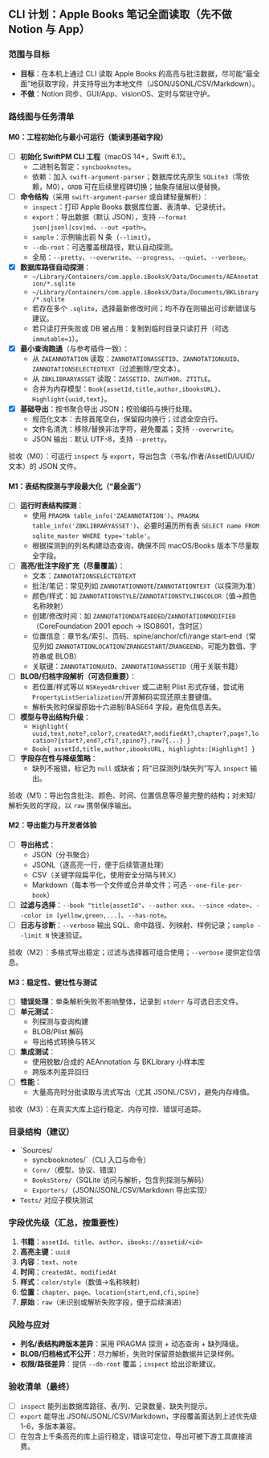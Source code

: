 ## CLI 计划：Apple Books 笔记全面读取（先不做 Notion 与 App）

### 范围与目标
- **目标**：在本机上通过 CLI 读取 Apple Books 的高亮与批注数据，尽可能“最全面”地获取字段，并支持导出为本地文件（JSON/JSONL/CSV/Markdown）。
- **不做**：Notion 同步、GUI/App、visionOS、定时与常驻守护。

### 路线图与任务清单

#### M0：工程初始化与最小可运行（能读到基础字段）
- [ ] **初始化 SwiftPM CLI 工程**（macOS 14+，Swift 6.1）。
  - 二进制名暂定：`syncbooknotes`。
  - 依赖：加入 `swift-argument-parser`；数据库优先原生 `SQLite3`（零依赖，M0），`GRDB` 可在后续里程碑切换；抽象存储层以便替换。
- [ ] **命令结构**（采用 `swift-argument-parser` 或自建轻量解析）：
  - `inspect`：打印 Apple Books 数据库位置、表清单、记录统计。
  - `export`：导出数据（默认 JSON），支持 `--format json|jsonl|csv|md`、`--out <path>`。
  - `sample`：示例输出前 N 条（`--limit`）。
  - `--db-root`：可选覆盖根路径，默认自动探测。
  - 全局：`--pretty`、`--overwrite`、`--progress`、`--quiet`、`--verbose`。
- [x] **数据库路径自动探测**：
  - `~/Library/Containers/com.apple.iBooksX/Data/Documents/AEAnnotation/*.sqlite`
  - `~/Library/Containers/com.apple.iBooksX/Data/Documents/BKLibrary/*.sqlite`
  - 若存在多个 `.sqlite`，选择最新修改时间；均不存在则输出可诊断错误与建议。
  - 若只读打开失败或 DB 被占用：复制到临时目录只读打开（可选 `immutable=1`）。
- [x] **最小查询跑通**（与参考插件一致）：
  - 从 `ZAEANNOTATION` 读取：`ZANNOTATIONASSETID`、`ZANNOTATIONUUID`、`ZANNOTATIONSELECTEDTEXT`（过滤删除/空文本）。
  - 从 `ZBKLIBRARYASSET` 读取：`ZASSETID`、`ZAUTHOR`、`ZTITLE`。
  - 合并为内存模型：`Book{assetId,title,author,ibooksURL}`、`Highlight{uuid,text}`。
- [x] **基础导出**：按书聚合导出 JSON；校验编码与换行处理。
  - 规范化文本：去除首尾空白，保留段内换行；过滤全空白行。
  - 文件名清洗：移除/替换非法字符，避免覆盖；支持 `--overwrite`。
  - JSON 输出：默认 UTF-8，支持 `--pretty`。

验收（M0）：可运行 `inspect` 与 `export`，导出包含（书名/作者/AssetID/UUID/文本）的 JSON 文件。

#### M1：表结构探测与字段最大化（“最全面”）
- [ ] **运行时表结构探测**：
  - 使用 `PRAGMA table_info('ZAEANNOTATION')`、`PRAGMA table_info('ZBKLIBRARYASSET')`、必要时遍历所有表 `SELECT name FROM sqlite_master WHERE type='table'`。
  - 根据探测到的列名构建动态查询，确保不同 macOS/Books 版本下尽量取全字段。
- [ ] **高亮/批注字段扩充（尽量覆盖）**：
  - 文本：`ZANNOTATIONSELECTEDTEXT`
  - 批注/笔记：常见列如 `ZANNOTATIONNOTE`/`ZANNOTATIONTEXT`（以探测为准）
  - 颜色/样式：如 `ZANNOTATIONSTYLE`/`ZANNOTATIONSTYLINGCOLOR`（值→颜色名称映射）
  - 创建/修改时间：如 `ZANNOTATIONDATEADDED`/`ZANNOTATIONMODIFIED`（CoreFoundation 2001 epoch → ISO8601，含时区）
  - 位置信息：章节名/索引、页码、spine/anchor/cfi/range start-end（常见列如 `ZANNOTATIONLOCATION`/`ZRANGESTART`/`ZRANGEEND`，可能为数值、字符串或 BLOB）
  - 关联键：`ZANNOTATIONUUID`、`ZANNOTATIONASSETID`（用于关联书籍）
- [ ] **BLOB/归档字段解析（可选但重要）**：
  - 若位置/样式等以 `NSKeyedArchiver` 或二进制 Plist 形式存储，尝试用 `PropertyListSerialization`/开源解码实现还原主要键值。
  - 解析失败时保留原始十六进制/BASE64 字段，避免信息丢失。
- [ ] **模型与导出结构升级**：
  - `Highlight{ uuid,text,note?,color?,createdAt?,modifiedAt?,chapter?,page?,location?{start?,end?,cfi?,spine?},raw?{...} }`
  - `Book{ assetId,title,author,ibooksURL, highlights:[Highlight] }`
- [ ] **字段存在性与降级策略**：
  - 缺列不报错，标记为 `null` 或缺省；将“已探测列/缺失列”写入 `inspect` 输出。

验收（M1）：导出包含批注、颜色、时间、位置信息等尽量完整的结构；对未知/解析失败的字段，以 `raw` 携带保序输出。

#### M2：导出能力与开发者体验
- [ ] **导出格式**：
  - JSON（分书聚合）
  - JSONL（逐高亮一行，便于后续管道处理）
  - CSV（关键字段扁平化，使用安全分隔与转义）
  - Markdown（每本书一个文件或合并单文件；可选 `--one-file-per-book`）
- [ ] **过滤与选择**：`--book "title|assetId"`、`--author xxx`、`--since <date>`、`--color in [yellow,green,...]`、`--has-note`。
- [ ] **日志与诊断**：`--verbose` 输出 SQL、命中路径、列映射、样例记录；`sample --limit N` 快速验证。

验收（M2）：多格式导出稳定；过滤与选择器可组合使用；`--verbose` 提供定位信息。

#### M3：稳定性、健壮性与测试
- [ ] **错误处理**：单条解析失败不影响整体，记录到 `stderr` 与可选日志文件。
- [ ] **单元测试**：
  - 列探测与查询构建
  - BLOB/Plist 解码
  - 导出格式转换与转义
- [ ] **集成测试**：
  - 使用脱敏/合成的 AEAnnotation 与 BKLibrary 小样本库
  - 跨版本列差异回归
- [ ] **性能**：
  - 大量高亮时分批读取与流式写出（尤其 JSONL/CSV），避免内存峰值。

验收（M3）：在真实大库上运行稳定、内存可控、错误可追踪。

### 目录结构（建议）
- `Sources/
  - syncbooknotes/`（CLI 入口与命令）
  - `Core/`（模型、协议、错误）
  - `BooksStore/`（SQLite 访问与解析，包含列探测与解码）
  - `Exporters/`（JSON/JSONL/CSV/Markdown 导出实现）
- `Tests/` 对应子模块测试

### 字段优先级（汇总，按重要性）
1. **书籍**：`assetId`、`title`、`author`、`ibooks://assetid/<id>`
2. **高亮主键**：`uuid`
3. **内容**：`text`、`note`
4. **时间**：`createdAt`、`modifiedAt`
5. **样式**：`color/style`（数值→名称映射）
6. **位置**：`chapter`、`page`、`location{start,end,cfi,spine}`
7. **原始**：`raw`（未识别或解析失败字段，便于后续演进）

### 风险与应对
- **列名/表结构跨版本差异**：采用 PRAGMA 探测 + 动态查询 + 缺列降级。
- **BLOB/归档格式不公开**：尽力解析，失败时保留原始数据并记录样例。
- **权限/路径差异**：提供 `--db-root` 覆盖；`inspect` 给出诊断建议。

### 验收清单（最终）
- [ ] `inspect` 能列出数据库路径、表/列、记录数量、缺失列提示。
- [ ] `export` 能导出 JSON/JSONL/CSV/Markdown，字段覆盖面达到上述优先级 1-6，多版本兼容。
- [ ] 在包含上千条高亮的库上运行稳定，错误可定位，导出可被下游工具直接消费。
